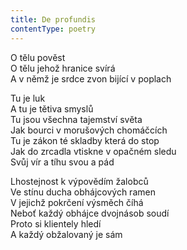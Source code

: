 ```yaml
---
title: De profundis
contentType: poetry
---
```


<section>

O tělu pověst  
O tělu jehož hranice svírá  
A v němž je srdce zvon bijící v poplach

Tu je luk  
A tu je tětiva smyslů  
Tu jsou všechna tajemství světa  
Jak bourci v morušových chomáčcích  
Tu je zákon té skladby která do stop  
Jak do zrcadla vtiskne v opačném sledu  
Svůj vír a tíhu svou a pád

Lhostejnost k výpovědím žalobců  
Ve stínu ducha obhájcových ramen  
V jejichž pokrčení výsměch číhá  
Neboť každý obhájce dvojnásob soudí  
Proto si klientely hledí  
A každý obžalovaný je sám

</section>
